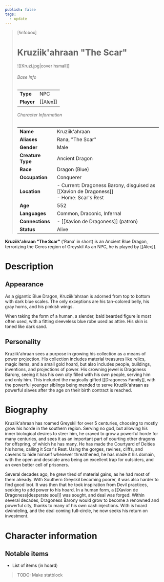 ```yaml
---
publish: false
tags:
  - update
---
```

> [!infobox]  
> # Kruziik'ahraan "The Scar"
> ![[Kruzi.jpg|cover hsmall]]  
> ###### Base Info
> | | |  
> |---|---|  
> | **Type** | NPC |
> | **Player** | [[Alex]] |
> ###### Character Information  
> | | |  
> |---|---|  
> | **Name** | Kruziik'ahraan |
> | **Aliases** | Rana, "The Scar" |
> | **Gender** | Male | 
> | **Creature Type** | Ancient Dragon |
> | **Race** | Dragon (Blue) |  
> | **Occupation** | Conquerer |  
> | **Location** | - Current: Dragoness Barony, disguised as [[Xavion de Dragoness]] <br>- Home: Scar's Rest |
> | **Age** | 552 |
> | **Languages** | Common, Draconic, Infernal |  
> | **Connections** | - [[Xavion de Dragoness]] (patron) |
> | **Status** | Alive |

**Kruziik'ahraan "The Scar"** ('Rana' in short) is an Ancient Blue Dragon, terrorizing the Geros region of Greyskil As an NPC, he is played by [[Alex]].
# Description
## Appearance
As a gigantic Blue Dragon, Kruziik'ahraan is adorned from top to bottom with dark blue scales. The only exceptions are his tan-colored belly, his gray horns, and his pinkish wings.

When taking the form of a human, a slender, bald bearded figure is most often used, with a fitting sleeveless blue robe used as attire. His skin is toned like dark sand.
## Personality
Kruziik'ahraan sees a purpose in growing his collection as a means of power projection. His collection includes material treasures like relics, magic items, and a small gold hoard, but also includes people, buildings, inventions, and projections of power. His crowning jewel is Dragoness Barony, seeing it has his own city filled with his own people, serving him and only him. This included the magically gifted [[Dragoness Family]], with the powerful younger siblings being mended to serve Kruziik'ahraan as powerful slaves after the age on their birth contract is reached. 
# Biography
Kruziik'ahraan has roamed Greyskil for over 5 centuries, choosing to mostly grow his horde in the southern region. Serving no god, but allowing his inner biological desires to steer him, he craved to grow a powerful horde for many centuries, and sees it as an important part of courting other dragons for offspring, of which he has many. He has made the Courtyard of Deities his home, calling it Scar's Rest. Using the gorges, ravines, cliffs, and caverns to hide himself whenever threathened, he has made it his domain, with the open and desolate area being an excellent trap for outsiders, and an even better cell of prisoners. 

Several decades ago, he grew tired of material gains, as he had most of them already. With Southern Greyskil becoming poorer, it was also harder to find good loot. It was then that he took inspiration from Devil practices, seeking to add power to his hoard. In a human form, a [[Xavion de Dragoness|desperate soul]] was sought, and deal was forged. Within several decades, Dragoness Barony would grow to become a renowned and powerful city, thanks to many of his own cash injections. With is hoard dwindeling, and the deal coming full-circle, he now seeks his return on investment.
# Character information
## Notable items
- List of items (in hoard)

> TODO: Make statblock
